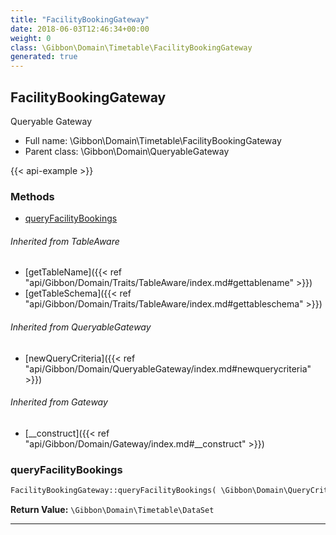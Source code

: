 ```yaml
---
title: "FacilityBookingGateway"
date: 2018-06-03T12:46:34+00:00
weight: 0
class: \Gibbon\Domain\Timetable\FacilityBookingGateway
generated: true
---
```


## FacilityBookingGateway

Queryable Gateway



* Full name: \Gibbon\Domain\Timetable\FacilityBookingGateway
* Parent class: \Gibbon\Domain\QueryableGateway

{{< api-example >}} 



### Methods

- [queryFacilityBookings](#queryfacilitybookings)




###### Inherited from TableAware
- [getTableName]({{< ref "api/Gibbon/Domain/Traits/TableAware/index.md#gettablename" >}})
- [getTableSchema]({{< ref "api/Gibbon/Domain/Traits/TableAware/index.md#gettableschema" >}})

###### Inherited from QueryableGateway
- [newQueryCriteria]({{< ref "api/Gibbon/Domain/QueryableGateway/index.md#newquerycriteria" >}})

###### Inherited from Gateway
- [__construct]({{< ref "api/Gibbon/Domain/Gateway/index.md#__construct" >}})



### queryFacilityBookings



```php
FacilityBookingGateway::queryFacilityBookings( \Gibbon\Domain\QueryCriteria $criteria, $gibbonPersonID = null ): \Gibbon\Domain\Timetable\DataSet
```






**Return Value:**
`\Gibbon\Domain\Timetable\DataSet`  



---

